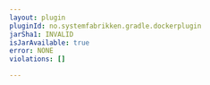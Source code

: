 ```yaml
---
layout: plugin
pluginId: no.systemfabrikken.gradle.dockerplugin
jarSha1: INVALID
isJarAvailable: true
error: NONE
violations: []

---
```

